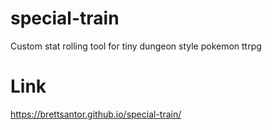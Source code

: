 # special-train
Custom stat rolling tool for tiny dungeon style pokemon ttrpg

# Link
https://brettsantor.github.io/special-train/
